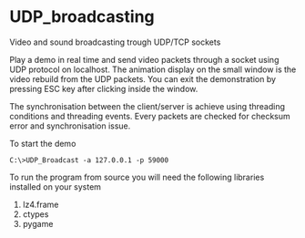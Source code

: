 # UDP_broadcasting
Video and sound broadcasting trough UDP/TCP sockets

Play a demo in real time and send video packets through a socket using UDP protocol on localhost. 
The animation display on the small window is the video rebuild from the UDP packets.
You can exit the demonstration by pressing ESC key after clicking inside the window.

The synchronisation between the client/server is achieve using threading conditions and threading events.
Every packets are checked for checksum error and synchronisation issue. 

To start the demo
```
C:\>UDP_Broadcast -a 127.0.0.1 -p 59000 

```
To run the program from source you will need the following libraries installed on your system

1) lz4.frame
2) ctypes
3) pygame
